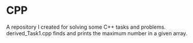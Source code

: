 # CPP
A repository I created for solving some C++ tasks and problems.
derived_Task1.cpp finds and prints the maximum number in a given array.
